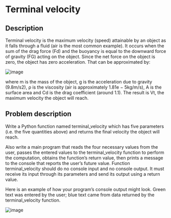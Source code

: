 # Terminal velocity

## Description
Terminal velocity is the maximum velocity (speed) attainable by an object as it falls through a fluid (air is the most common example). It occurs when the sum of the drag force (Fd) and the buoyancy is equal to the downward force of gravity (FG) acting on the object. Since the net force on the object is zero, the object has zero acceleration. That can be approximated by:

![image](https://user-images.githubusercontent.com/86201781/128756090-d1784a47-87bd-4975-b721-ce000c702906.png)



where m is the mass of the object, g is the acceleration due to gravity (9.8m/s2), ρ is the viscosity (air is approximately 1.81e − 5kg/m/s), A is the surface area and Cd is the drag coefficient (around 1.1). The result is Vt, the maximum velocity the object will reach.

## Problem description

Write a Python function named terminal_velocity which has five parameters (i.e. the five quantities above) and returns the final velocity the object will reach. 

Also write a main program that reads the four necessary values from the user, passes the entered values
to the terminal_velocity function to perform the computation, obtains the function’s return value, then
prints a message to the console that reports the user’s future value. Function terminal_velocity
should do no console input and no console output. It must receive its input through its parameters and
send its output using a return value.

Here is an example of how your program’s console output might look. Green text was entered by the user; blue text came from data returned by the terminal_velocity function. 

![image](https://user-images.githubusercontent.com/86201781/128755977-63562e64-3f42-4a19-a5a0-721bbb0ff211.png)

